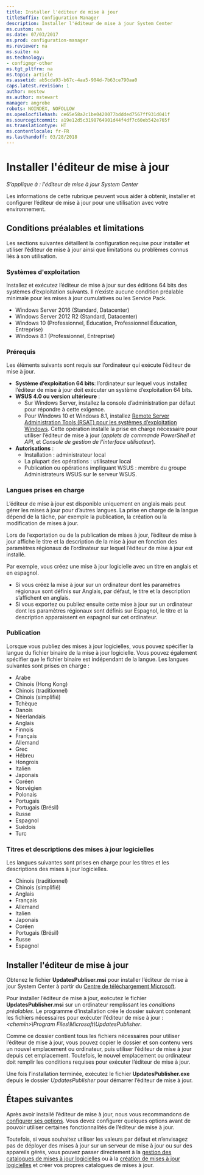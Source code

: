 ```yaml
---
title: Installer l'éditeur de mise à jour
titleSuffix: Configuration Manager
description: Installer l'éditeur de mise à jour System Center
ms.custom: na
ms.date: 07/03/2017
ms.prod: configuration-manager
ms.reviewer: na
ms.suite: na
ms.technology:
- configmgr-other
ms.tgt_pltfrm: na
ms.topic: article
ms.assetid: ab5cda93-b67c-4aa5-904d-7b63ce790aa0
caps.latest.revision: 1
author: mestew
ms.author: mstewart
manager: angrobe
robots: NOINDEX, NOFOLLOW
ms.openlocfilehash: ce65e58a2c1be0420077bddded7567ff931d041f
ms.sourcegitcommit: a19e12d5c3198764901d44f4df7c60eb542e765f
ms.translationtype: HT
ms.contentlocale: fr-FR
ms.lasthandoff: 03/28/2018
---
```

# <a name="install-updates-publisher"></a>Installer l'éditeur de mise à jour

*S’applique à : l'éditeur de mise à jour System Center*

Les informations de cette rubrique peuvent vous aider à obtenir, installer et configurer l’éditeur de mise à jour pour une utilisation avec votre environnement.


## <a name="prerequisites-and-limitations"></a>Conditions préalables et limitations
Les sections suivantes détaillent la configuration requise pour installer et utiliser l’éditeur de mise à jour ainsi que limitations ou problèmes connus liés à son utilisation.

### <a name="operating-systems"></a>Systèmes d'exploitation
Installez et exécutez l’éditeur de mise à jour sur des éditions 64 bits des systèmes d’exploitation suivants. Il n’existe aucune condition préalable minimale pour les mises à jour cumulatives ou les Service Pack.

-   Windows Server 2016 (Standard, Datacenter)
-   Windows Server 2012 R2 (Standard, Datacenter)
-   Windows 10 (Professionnel, Éducation, Professionnel Éducation, Entreprise)
-   Windows 8.1 (Professionnel, Entreprise)

### <a name="prerequisites"></a>Prérequis
Les éléments suivants sont requis sur l’ordinateur qui exécute l’éditeur de mise à jour.

-   **Système d’exploitation 64 bits**: l’ordinateur sur lequel vous installez l’éditeur de mise à jour doit exécuter un système d’exploitation 64 bits.
-   **WSUS 4.0 ou version ultérieure** :
    -   Sur Windows Server, installez la console d’administration par défaut pour répondre à cette exigence.
    -   Pour Windows 10 et Windows 8.1, installez [Remote Server Administration Tools (RSAT) pour les systèmes d’exploitation Windows](https://support.microsoft.com/help/2693643/remote-server-administration-tools-rsat-for-windows-operating-systems). Cette opération installe la prise en charge nécessaire pour utiliser l’éditeur de mise à jour (*applets de commande PowerShell et API*, et *Console de gestion de l’interface utilisateur*).
-   **Autorisations** :
    -   Installation : administrateur local
    -   La plupart des opérations : utilisateur local
    -   Publication ou opérations impliquant WSUS : membre du groupe Administrateurs WSUS sur le serveur WSUS.

### <a name="supported-languages"></a>Langues prises en charge
L’éditeur de mise à jour est disponible uniquement en anglais mais peut gérer les mises à jour pour d’autres langues. La prise en charge de la langue dépend de la tâche, par exemple la publication, la création ou la modification de mises à jour.

Lors de l’exportation ou de la publication de mises à jour, l’éditeur de mise à jour affiche le titre et la description de la mise à jour en fonction des paramètres régionaux de l’ordinateur sur lequel l’éditeur de mise à jour est installé.

Par exemple, vous créez une mise à jour logicielle avec un titre en anglais et en espagnol.

-   Si vous créez la mise à jour sur un ordinateur dont les paramètres régionaux sont définis sur Anglais, par défaut, le titre et la description s’affichent en anglais.
-   Si vous exportez ou publiez ensuite cette mise à jour sur un ordinateur dont les paramètres régionaux sont définis sur Espagnol, le titre et la description apparaissent en espagnol sur cet ordinateur.

### <a name="publishing"></a>Publication
Lorsque vous publiez des mises à jour logicielles, vous pouvez spécifier la langue du fichier binaire de la mise à jour logicielle. Vous pouvez également spécifier que le fichier binaire est indépendant de la langue. Les langues suivantes sont prises en charge :

-   Arabe
-   Chinois (Hong Kong)
-   Chinois (traditionnel)
-   Chinois (simplifié)
-   Tchèque
-   Danois
-   Néerlandais
-   Anglais
-   Finnois
-   Français
-   Allemand
-   Grec
-   Hébreu
-   Hongrois
-   Italien
-   Japonais
-   Coréen
-   Norvégien
-   Polonais
-   Portugais
-   Portugais (Brésil)
-   Russe
-   Espagnol
-   Suédois
-   Turc

### <a name="software-update-titles-and-descriptions"></a>Titres et descriptions des mises à jour logicielles
Les langues suivantes sont prises en charge pour les titres et les descriptions des mises à jour logicielles.

-   Chinois (traditionnel)
-   Chinois (simplifié)
-   Anglais
-   Français
-   Allemand
-   Italien
-   Japonais
-   Coréen
-   Portugais (Brésil)
-   Russe
-   Espagnol



## <a name="install-updates-publisher"></a>Installer l'éditeur de mise à jour
Obtenez le fichier **UpdatesPubliser.msi** pour installer l’éditeur de mise à jour System Center à partir du [Centre de téléchargement Microsoft](https://www.microsoft.com/download/details.aspx?id=55543).

Pour installer l’éditeur de mise à jour, exécutez le fichier **UpdatesPublisher.msi** sur un ordinateur remplissant les *conditions préalables*. Le programme d’installation crée le dossier suivant contenant les fichiers nécessaires pour exécuter l’éditeur de mise à jour : *&lt;chemin&gt;\Program Files\Microsoft\UpdatesPublisher*.

Comme ce dossier contient tous les fichiers nécessaires pour utiliser l’éditeur de mise à jour, vous pouvez copier le dossier et son contenu vers un nouvel emplacement ou ordinateur, puis utiliser l’éditeur de mise à jour depuis cet emplacement. Toutefois, le nouvel emplacement ou ordinateur doit remplir les conditions requises pour exécuter l’éditeur de mise à jour.

Une fois l’installation terminée, exécutez le fichier **UpdatesPublisher.exe** depuis le dossier *UpdatesPublisher* pour démarrer l’éditeur de mise à jour.

## <a name="next-steps"></a>Étapes suivantes
 Après avoir installé l’éditeur de mise à jour, nous vous recommandons de [configurer ses options](updates-publisher-options.md). Vous devez configurer quelques options avant de pouvoir utiliser certaines fonctionnalités de l’éditeur de mise à jour.

 Toutefois, si vous souhaitez utiliser les valeurs par défaut et n’envisagez pas de déployer des mises à jour sur un serveur de mise à jour ou sur des appareils gérés, vous pouvez passer directement à la [gestion des catalogues de mises à jour logicielles](updates-publisher-catalogs.md) ou à la [création de mises à jour logicielles](create-updates-with-updates-publisher.md) et créer vos propres catalogues de mises à jour.

